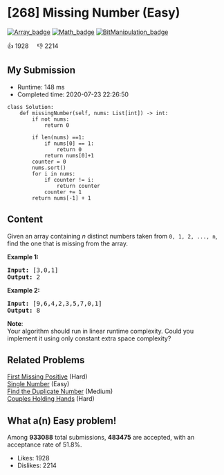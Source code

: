 # [268] Missing Number (Easy)

[![Array_badge](https://img.shields.io/badge/topic-Array-green.svg)](https://leetcode.com/problems/missing-number/)  [![Math_badge](https://img.shields.io/badge/topic-Math-green.svg)](https://leetcode.com/problems/missing-number/)  [![BitManipulation_badge](https://img.shields.io/badge/topic-BitManipulation-green.svg)](https://leetcode.com/problems/missing-number/) 

:+1: 1928 &nbsp; &nbsp; :thumbsdown: 2214

## My Submission

- Runtime: 148 ms
- Completed time: 2020-07-23 22:26:50

```python3
class Solution:
    def missingNumber(self, nums: List[int]) -> int:
        if not nums:
            return 0
        
        if len(nums) ==1:
            if nums[0] == 1:
                return 0
            return nums[0]+1
        counter = 0
        nums.sort()
        for i in nums:
            if counter != i:
                return counter
            counter += 1
        return nums[-1] + 1
```

## Content
<p>Given an array containing <i>n</i> distinct numbers taken from <code>0, 1, 2, ..., n</code>, find the one that is missing from the array.</p>

<p><b>Example 1:</b></p>

<pre>
<b>Input:</b> [3,0,1]
<b>Output:</b> 2
</pre>

<p><b>Example 2:</b></p>

<pre>
<b>Input:</b> [9,6,4,2,3,5,7,0,1]
<b>Output:</b> 8
</pre>

<p><b>Note</b>:<br />
Your algorithm should run in linear runtime complexity. Could you implement it using only constant extra space complexity?</p>

## Related Problems
[First Missing Positive](https://leetcode.com/problems/first-missing-positive/) (Hard) <br>
[Single Number](https://leetcode.com/problems/single-number/) (Easy) <br>
[Find the Duplicate Number](https://leetcode.com/problems/find-the-duplicate-number/) (Medium) <br>
[Couples Holding Hands](https://leetcode.com/problems/couples-holding-hands/) (Hard) <br>

## What a(n) Easy problem!
Among **933088** total submissions, **483475** are accepted, with an acceptance rate of 51.8%. <br>

- Likes: 1928
- Dislikes: 2214

